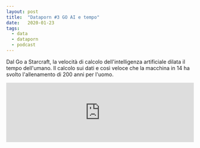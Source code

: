 ```yaml
---
layout: post
title:  "Dataporn #3 GO AI e tempo"
date:   2020-01-23
tags:
  - data
  - dataporn
  - podcast
---
```


Dal Go a Starcraft, la velocità di calcolo dell'intelligenza artificiale dilata il tempo dell'umano. Il calcolo sui dati e così veloce che la macchina in 14 ha svolto l'allenamento di 200 anni per l'uomo.

<iframe src="https://anchor.fm/dataporn/embed/episodes/Dataporn-3-Go--AI-e-tempo-eac7jv" height="160px" width="100%" frameborder="0" scrolling="no"></iframe>
